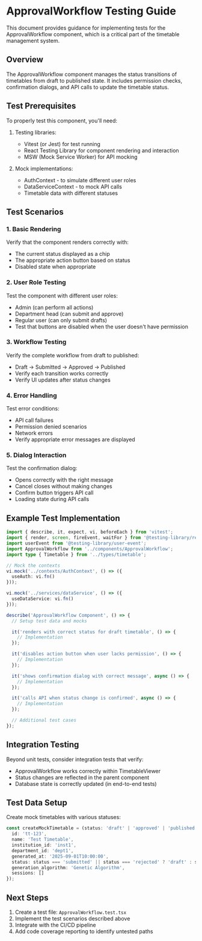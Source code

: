 # ApprovalWorkflow Testing Guide

This document provides guidance for implementing tests for the ApprovalWorkflow component, which is a critical part of the timetable management system.

## Overview

The ApprovalWorkflow component manages the status transitions of timetables from draft to published state. It includes permission checks, confirmation dialogs, and API calls to update the timetable status.

## Test Prerequisites

To properly test this component, you'll need:

1. Testing libraries:
   - Vitest (or Jest) for test running
   - React Testing Library for component rendering and interaction
   - MSW (Mock Service Worker) for API mocking

2. Mock implementations:
   - AuthContext - to simulate different user roles
   - DataServiceContext - to mock API calls
   - Timetable data with different statuses

## Test Scenarios

### 1. Basic Rendering

Verify that the component renders correctly with:
- The current status displayed as a chip
- The appropriate action button based on status
- Disabled state when appropriate

### 2. User Role Testing

Test the component with different user roles:
- Admin (can perform all actions)
- Department head (can submit and approve)
- Regular user (can only submit drafts)
- Test that buttons are disabled when the user doesn't have permission

### 3. Workflow Testing

Verify the complete workflow from draft to published:
- Draft → Submitted → Approved → Published
- Verify each transition works correctly
- Verify UI updates after status changes

### 4. Error Handling

Test error conditions:
- API call failures
- Permission denied scenarios
- Network errors
- Verify appropriate error messages are displayed

### 5. Dialog Interaction

Test the confirmation dialog:
- Opens correctly with the right message
- Cancel closes without making changes
- Confirm button triggers API call
- Loading state during API calls

## Example Test Implementation

```typescript
import { describe, it, expect, vi, beforeEach } from 'vitest';
import { render, screen, fireEvent, waitFor } from '@testing-library/react';
import userEvent from '@testing-library/user-event';
import ApprovalWorkflow from '../components/ApprovalWorkflow';
import type { Timetable } from '../types/timetable';

// Mock the contexts
vi.mock('../contexts/AuthContext', () => ({
  useAuth: vi.fn()
}));

vi.mock('../services/dataService', () => ({
  useDataService: vi.fn()
}));

describe('ApprovalWorkflow Component', () => {
  // Setup test data and mocks

  it('renders with correct status for draft timetable', () => {
    // Implementation
  });

  it('disables action button when user lacks permission', () => {
    // Implementation
  });

  it('shows confirmation dialog with correct message', async () => {
    // Implementation
  });

  it('calls API when status change is confirmed', async () => {
    // Implementation
  });

  // Additional test cases
});
```

## Integration Testing

Beyond unit tests, consider integration tests that verify:
- ApprovalWorkflow works correctly within TimetableViewer
- Status changes are reflected in the parent component
- Database state is correctly updated (in end-to-end tests)

## Test Data Setup

Create mock timetables with various statuses:

```typescript
const createMockTimetable = (status: 'draft' | 'approved' | 'published' | 'submitted' | 'rejected'): Timetable => ({
  id: 'tt-123',
  name: 'Test Timetable',
  institution_id: 'inst1',
  department_id: 'dept1',
  generated_at: '2025-09-01T10:00:00',
  status: status === 'submitted' || status === 'rejected' ? 'draft' : status,
  generation_algorithm: 'Genetic Algorithm',
  sessions: []
});
```

## Next Steps

1. Create a test file: `ApprovalWorkflow.test.tsx`
2. Implement the test scenarios described above
3. Integrate with the CI/CD pipeline
4. Add code coverage reporting to identify untested paths
